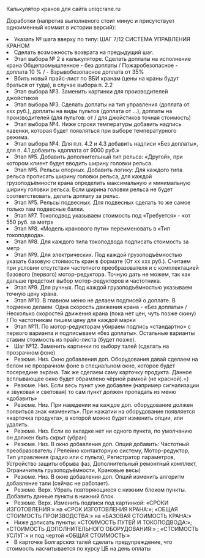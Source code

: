 Калькулятор кранов для сайта uniqcrane.ru

Доработки (напротив выполненого стоит минус и присутствует одноименный коммит в истории версий):

<li>Указать № шага вверху по типу: ШАГ 7/12 СИСТЕМА УПРАВЛЕНИЯ КРАНОМ</li>
<li>Сделать возможность возврата на предыдущий шаг.</li>
<li>Этап выбора № 2 в калькуляторе. Сделать доплаты на исполнение крана Общепромышленное  - без доплаты / Пожаробезопасное - доплата 10 %  / - Взрывобезопасное доплата от 35%</li>
<li>Вбить новый прайс-лист по ВБИ кранам (цены на краны будут браться от туда), в случае выбора п. 2.2</li>
<li>Этап выбора №3. Заменить картинки для производителей джойстиков</li>
<li>Этап выбора №3. Сделать доплаты на тип управления (доплата от ххх руб.), доплаты на виды пультов (доплата от …), доплаты на производителей (для пультов: от / для джойстиков точная стоимость)</li>
<li>Этап выбора №4. Ниже строки температуры добавить надпись навенки, которая будет появляться при выборе температурного режима.</li>
<li>Этап выбора №4. Для п.п. 4.2 и 4.3 добавить надписи «Без доплаты», для п. 4.1 добавить «доплата от 9000 руб.»</li>
<li>Этап №5. Добавить дополнительный тип рельса: «Другой», при котором клиент будет вводить ширину головки рельса.</li>
<li>Этап №5. Рельсы опорных. Добавить логику: Для каждого типа рельса прописать ширину головки рельса, для каждой грузоподъёмности крана определить максимальную и минимальную ширину головки рельса. Если ширина головки рельса не будет соответствовать, делать доплату за рельс.</li>
<li>Этап №5. Рельсы подвесных. Для подвесных сделать то же самое только там подвесные балки.</li>
<li>Этап №7. Токоподвод указываем стоимость под «Требуется» - «от 550 руб. за метр»</li>
<li>Этап №8. «Модель кранового пути» переименовать в «Тип токоподвода». </li>
<li>Этап №8. Для каждого типа токоподвода подписать стоимость за метр</li>
<li>Этап №9. Для электрических. Под каждой грузоподъёмностью указать базовую стоимость кран в формате (От хх ххх руб.). Считаем при условии отсутствия частотного преобразователя и с комплектацией базового (первого) мотор-редуктора. Точную дать не можем, так как дальше предстоит выбор мотор-редукторов и частотника.</li>
<li>Этап №9. Для ручных. Под каждой грузоподъёмностью указываем точную цену крана.</li>
<li>Этап №10. В главном меню не делаем подписей о доплате. В подменю делаем. Одна скорость движения крана - «Без доплаты» / Несколько скоростей движения крана (пока нет цен, чуть позже скину) / По частотникам пишем цену для каждой марки</li>
<li>Этап №11. По мотор-редукторам убираем подпись «стандартно» с первого варианта и подписываем «без доплаты». Остальные варианты ставим стоимость из прайс-листа (будет позже).</li>
<li>Шаг №12. Заменить картинки по выбору талей (сделать на прозрачном фоне)</li>
<li>Резюме. Низ. Окно добавления доп. Оборудования давай сделаем на белом не прозрачном фоне в специальном окне, которое будет посередине экрана. Так же сделаем саму карточку продукта. Данное всплывающее окно будет обрамлено чёрной рамкой (не красной).=)</li>
<li>Резюме. Низ. Если весь пункт уже добавлен (например сигнализации и звуковая и световая) то сам пункт должен пропадать из меню «добавить»</li>
<li>Резюме. Низ. При наведении на каждое доп. оборудование должен появиться знак «изменить». При нажатии на оборудование появляется «карточка продукта», в которой можно будет изменить опции, или удалить.</li>
<li>Резюме. Низ. Если во вкладке нет ни одного пункта, по умолчанию он должен быть скрыт (убран)</li>
<li>Резюме. Низ. В окно добавления доп. Опций добавить: Частотный преобразователь / Релейно контакторную систему, Мотор-редуктор, Тип управления (радио или с пульта), Регистратор параметров, Устройство защиты обрыва фаз, Дополнительный ремонтный комплект, Ограничитель грузоподъёмности, Крановые весы)  </li>
<li>Резюме. Низ. В окне добавления доп. Опций изменить алгоритм добавление тали (сейчас не работает).</li>
<li>Резюме. Верх. Убрать повторяющиеся с нижним блоком пункты. Добавить данные пункты в нижний блок.</li>
<li>Резюме. Верх. Изменить подписи под картинкой: «СРОКИ ИЗГОТОВЛЕНИЯ:» на «СРОК ИЗГОТОВЛЕНИЯ КРАНА:»; «ОБЩАЯ СТОИМОСТЬ ПРОИЗВОДСТВА:» на «БАЗОВАЯ СТОИМОСТЬ КРАНА:»</li>
<li>Ниже дописать пункты: «СТОИМОСТЬ ПУТЕЙ И ТОКОПОДВОДА:»; «СТОИМОСТЬ ДОПОЛНИТЕЛЬНОГО ОБОРУДОВАНИЯ:» ; «СТОИМОСТЬ УСЛУГ:» и под чертой «ОБЩАЯ СТОИМОСТЬ:»</li>
<li>В карточке Болгарских талей сделать предупреждение, что стоимость насчитывается по курсу ЦБ на день оплаты</li>
